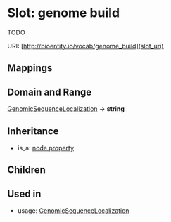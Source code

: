 # Slot: genome build


TODO

URI: [http://bioentity.io/vocab/genome_build](slot_uri)
## Mappings

## Domain and Range

[GenomicSequenceLocalization](GenomicSequenceLocalization.md) -> **string**
## Inheritance

 *  is_a: [node property](node_property.md)
## Children

## Used in

 *  usage: [GenomicSequenceLocalization](GenomicSequenceLocalization.md)
